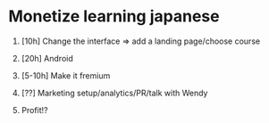 # Monetize learning japanese

1. [10h] Change the interface => add a landing page/choose course

2. [20h] Android

3. [5-10h] Make it fremium

4. [??] Marketing setup/analytics/PR/talk with Wendy

5. Profit!?
